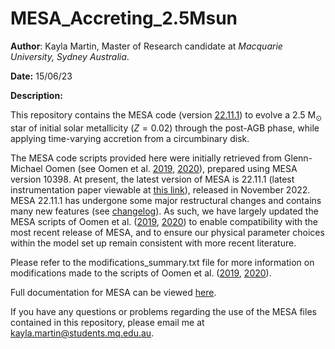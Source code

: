 # MESA_Accreting_2.5Msun

**Author**: Kayla Martin, Master of Research candidate at *Macquarie University, Sydney Australia*.

**Date:** 15/06/23

**Description:** 

This repository contains the MESA code (version [22.11.1](https://ui.adsabs.harvard.edu/abs/2023ApJS..265...15J/abstract)) to evolve a $2.5~\mathrm{M}_{\odot}$ star of initial solar metallicity ($Z=0.02$) through the post-AGB phase, while applying time-varying accretion from a circumbinary disk.

The MESA code scripts provided here were initially retrieved from Glenn-Michael Oomen (see Oomen et al. [2019](https://www.aanda.org/articles/aa/abs/2019/09/aa35853-19/aa35853-19.html), [2020](https://www.aanda.org/articles/aa/abs/2020/10/aa38341-20/aa38341-20.html)), prepared using MESA version $10398$. At present, the latest version of MESA is $22.11.1$ (latest instrumentation paper viewable at [this link](https://ui.adsabs.harvard.edu/abs/2022arXiv220803651J)), released in November 2022. MESA $22.11.1$ has undergone some major restructural changes and contains many new features (see [changelog](https://docs.mesastar.org/en/release-r22.11.1/changelog.html)). As such, we have largely updated the MESA scripts of Oomen et al. ([2019](https://www.aanda.org/articles/aa/abs/2019/09/aa35853-19/aa35853-19.html), [2020](https://www.aanda.org/articles/aa/abs/2020/10/aa38341-20/aa38341-20.html)) to enable compatibility with the most recent release of MESA, and to ensure our physical parameter choices within the model set up remain consistent with more recent literature. 

Please refer to the modifications_summary.txt file for more information on modifications made to the scripts of Oomen et al. ([2019](https://www.aanda.org/articles/aa/abs/2019/09/aa35853-19/aa35853-19.html), [2020](https://www.aanda.org/articles/aa/abs/2020/10/aa38341-20/aa38341-20.html)).

Full documentation for MESA can be viewed [here](https://docs.mesastar.org/). 

If you have any questions or problems regarding the use of the MESA files contained in this repository, please email me at kayla.martin@students.mq.edu.au.

